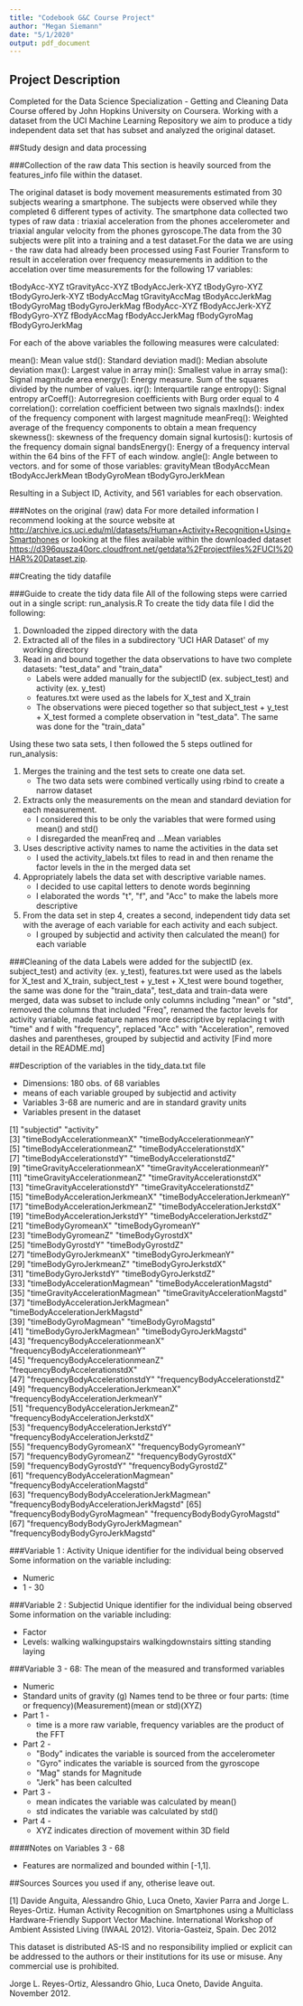 ```yaml
---
title: "Codebook G&C Course Project"
author: "Megan Siemann"
date: "5/1/2020"
output: pdf_document
---
```


## Project Description
Completed for the Data Science Specialization - Getting and  Cleaning Data Course offered by John
Hopkins University on Coursera. Working with a dataset from the UCI Machine Learning Repository we
aim to produce a tidy independent data set that has subset and analyzed the original dataset.

##Study design and data processing

###Collection of the raw data
This section is heavily sourced from the features_info file within the dataset.

The original dataset is body movement measurements estimated from 30 subjects wearing a
smartphone. The subjects were observed while they completed 6 different types of
activity. The smartphone data collected two types of raw data : triaxial acceleration
from the phones accelerometer and triaxial angular velocity from the phones
gyroscope.The data from the 30 subjects were plit into a training and a test dataset.For
the data we are using - the raw data had already been processed using Fast Fourier
Transform to result in acceleration over frequency measurements in addition to the
accelation over time measurements for the following 17 variables:

tBodyAcc-XYZ
tGravityAcc-XYZ
tBodyAccJerk-XYZ
tBodyGyro-XYZ
tBodyGyroJerk-XYZ
tBodyAccMag
tGravityAccMag
tBodyAccJerkMag
tBodyGyroMag
tBodyGyroJerkMag
fBodyAcc-XYZ
fBodyAccJerk-XYZ
fBodyGyro-XYZ
fBodyAccMag
fBodyAccJerkMag
fBodyGyroMag
fBodyGyroJerkMag

For each of the above variables the following measures were calculated:

mean(): Mean value
std(): Standard deviation
mad(): Median absolute deviation 
max(): Largest value in array
min(): Smallest value in array
sma(): Signal magnitude area
energy(): Energy measure. Sum of the squares divided by the number of values. 
iqr(): Interquartile range 
entropy(): Signal entropy
arCoeff(): Autorregresion coefficients with Burg order equal to 4
correlation(): correlation coefficient between two signals
maxInds(): index of the frequency component with largest magnitude
meanFreq(): Weighted average of the frequency components to obtain a mean frequency
skewness(): skewness of the frequency domain signal 
kurtosis(): kurtosis of the frequency domain signal 
bandsEnergy(): Energy of a frequency interval within the 64 bins of the FFT of each window.
angle(): Angle between to vectors.
  and for some of those variables:
gravityMean
tBodyAccMean
tBodyAccJerkMean
tBodyGyroMean
tBodyGyroJerkMean

Resulting in a Subject ID, Activity, and 561 variables for each observation.


###Notes on the original (raw) data 
For more detailed information I recommend looking at the source website at
http://archive.ics.uci.edu/ml/datasets/Human+Activity+Recognition+Using+Smartphones or
looking at the files available within the downloaded dataset
https://d396qusza40orc.cloudfront.net/getdata%2Fprojectfiles%2FUCI%20HAR%20Dataset.zip.


##Creating the tidy datafile

###Guide to create the tidy data file
All of the following steps were carried out in a single script: run_analysis.R
To create the tidy data file I did the following:
1. Downloaded the zipped directory with the data
2. Extracted all of the files in a subdirectory 'UCI HAR Dataset' of my working directory
3. Read in and bound together the data observations to have two complete datasets:
      "test_data" and "train_data"
      * Labels were added manually for the subjectID (ex. subject_test) and activity (ex. y_test)
      * features.txt were used as the labels for X_test and X_train 
      * The observations were pieced together so that subject_test + y_test + X_test formed
        a complete observation in "test_data". The same was done for the "train_data"

Using these two sata sets, I then followed the 5 steps outlined for run_analysis:
1. Merges the training and the test sets to create one data set.
   + The two data sets were combined vertically using rbind to create a narrow dataset 
2. Extracts only the measurements on the mean and standard deviation for each measurement.
   + I considered this to be only the variables that were formed using mean() and std()
   + I disregarded the meanFreq and ...Mean variables
3. Uses descriptive activity names to name the activities in the data set
   + I used the activity_labels.txt files to read in and then rename the factor levels in the 
     in the merged data set
4. Appropriately labels the data set with descriptive variable names.
   + I decided to use capital letters to denote words beginning 
   + I elaborated the words "t", "f", and "Acc" to make the labels more descriptive
5. From the data set in step 4, creates a second, independent tidy data set with the average of 
   each variable for each activity and each subject.
   + I grouped by subjectid and activity then calculated the mean() for each variable
   
###Cleaning of the data
Labels were added for the subjectID (ex. subject_test) and activity (ex. y_test), features.txt were
used as the labels for X_test and X_train, subject_test + y_test + X_test were bound together, the same was done for the "train_data", test_data and train-data were merged, data was subset to include only columns including "mean" or "std", removed the columns that included "Freq", renamed the factor levels for activity variable, made feature names more descriptive by replacing t with "time" and f with "frequency", replaced "Acc" with "Acceleration", removed dashes and parentheses, grouped by subjectid and activity [Find more detail in the README.md]

##Description of the variables in the tidy_data.txt file
 - Dimensions: 180 obs. of 68 variables
 - means of each variable grouped by subjectid and activity
 - Variables 3-68 are numeric and are in standard gravity units
 - Variables present in the dataset

 [1] "subjectid"                                "activity"                                
 [3] "timeBodyAccelerationmeanX"                "timeBodyAccelerationmeanY"               
 [5] "timeBodyAccelerationmeanZ"                "timeBodyAccelerationstdX"                
 [7] "timeBodyAccelerationstdY"                 "timeBodyAccelerationstdZ"                
 [9] "timeGravityAccelerationmeanX"             "timeGravityAccelerationmeanY"            
[11] "timeGravityAccelerationmeanZ"             "timeGravityAccelerationstdX"             
[13] "timeGravityAccelerationstdY"              "timeGravityAccelerationstdZ"             
[15] "timeBodyAccelerationJerkmeanX"            "timeBodyAccelerationJerkmeanY"           
[17] "timeBodyAccelerationJerkmeanZ"            "timeBodyAccelerationJerkstdX"            
[19] "timeBodyAccelerationJerkstdY"             "timeBodyAccelerationJerkstdZ"            
[21] "timeBodyGyromeanX"                        "timeBodyGyromeanY"                       
[23] "timeBodyGyromeanZ"                        "timeBodyGyrostdX"                        
[25] "timeBodyGyrostdY"                         "timeBodyGyrostdZ"                        
[27] "timeBodyGyroJerkmeanX"                    "timeBodyGyroJerkmeanY"                   
[29] "timeBodyGyroJerkmeanZ"                    "timeBodyGyroJerkstdX"                    
[31] "timeBodyGyroJerkstdY"                     "timeBodyGyroJerkstdZ"                    
[33] "timeBodyAccelerationMagmean"              "timeBodyAccelerationMagstd"              
[35] "timeGravityAccelerationMagmean"           "timeGravityAccelerationMagstd"           
[37] "timeBodyAccelerationJerkMagmean"          "timeBodyAccelerationJerkMagstd"          
[39] "timeBodyGyroMagmean"                      "timeBodyGyroMagstd"                      
[41] "timeBodyGyroJerkMagmean"                  "timeBodyGyroJerkMagstd"                  
[43] "frequencyBodyAccelerationmeanX"           "frequencyBodyAccelerationmeanY"          
[45] "frequencyBodyAccelerationmeanZ"           "frequencyBodyAccelerationstdX"           
[47] "frequencyBodyAccelerationstdY"            "frequencyBodyAccelerationstdZ"           
[49] "frequencyBodyAccelerationJerkmeanX"       "frequencyBodyAccelerationJerkmeanY"      
[51] "frequencyBodyAccelerationJerkmeanZ"       "frequencyBodyAccelerationJerkstdX"       
[53] "frequencyBodyAccelerationJerkstdY"        "frequencyBodyAccelerationJerkstdZ"       
[55] "frequencyBodyGyromeanX"                   "frequencyBodyGyromeanY"                  
[57] "frequencyBodyGyromeanZ"                   "frequencyBodyGyrostdX"                   
[59] "frequencyBodyGyrostdY"                    "frequencyBodyGyrostdZ"                   
[61] "frequencyBodyAccelerationMagmean"         "frequencyBodyAccelerationMagstd"         
[63] "frequencyBodyBodyAccelerationJerkMagmean" "frequencyBodyBodyAccelerationJerkMagstd" 
[65] "frequencyBodyBodyGyroMagmean"             "frequencyBodyBodyGyroMagstd"             
[67] "frequencyBodyBodyGyroJerkMagmean"         "frequencyBodyBodyGyroJerkMagstd" 

###Variable 1 : Activity
Unique identifier for the individual being observed
Some information on the variable including:
 - Numeric
 - 1 - 30 
 
###Variable 2 : Subjectid
Unique identifier for the individual being observed
Some information on the variable including:
 - Factor
 - Levels: walking walkingupstairs walkingdownstairs sitting standing laying

###Variable 3 - 68:
The mean of the measured and transformed variables
 - Numeric
 - Standard units of gravity (g)
Names tend to be three or four parts: (time or frequency)(Measurement)(mean or std)(XYZ)
 - Part 1 - 
      + time is a more raw variable, frequency variables are the product of the FFT 
 - Part 2 -
      + "Body" indicates the variable is sourced from the accelerometer
      + "Gyro" indicates the variable is sourced from the gyroscope
      + "Mag" stands for Magnitude
      + "Jerk" has been calculted
 - Part 3 -
      + mean indicates the variable was calculated by mean()
      + std indicates the  variable was calculated by std()
 - Part 4 -
      + XYZ indicates direction of movement within 3D field

####Notes on Variables 3 - 68
- Features are normalized and bounded within [-1,1].

##Sources
Sources you used if any, otherise leave out.

[1] Davide Anguita, Alessandro Ghio, Luca Oneto, Xavier Parra and Jorge L. Reyes-Ortiz. Human
Activity Recognition on Smartphones using a Multiclass Hardware-Friendly Support Vector Machine.
International Workshop of Ambient Assisted Living (IWAAL 2012). Vitoria-Gasteiz, Spain. Dec 2012

This dataset is distributed AS-IS and no responsibility implied or explicit can be addressed to the
authors or their institutions for its use or misuse. Any commercial use is prohibited.

Jorge L. Reyes-Ortiz, Alessandro Ghio, Luca Oneto, Davide Anguita. November 2012.

